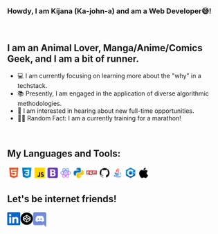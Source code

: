 ### Howdy, I am Kijana (Ka-john-a) and am a Web Developer😅! ###

<br />

## I am an Animal Lover, Manga/Anime/Comics Geek, and I am a bit of runner. ##
- 💻 I am currently focusing on learning more about the "why" in a techstack.
- 📚 Presently, I am engaged in the application of diverse algorithmic methodologies.
- 👔 I am interested in hearing about new full-time opportunities.
- 🥷🏾 Random Fact: I am a currently training for a marathon!

<br />

## My Languages and Tools: ##
<img align="left" alt="html" width="30px" src=".github/images/html.svg"/> 
<img align="left" alt="CSS3" width="30px" src=".github/images/css3.svg"/> 
<img align="left" alt="Javascript" width="30px" src=".github/images/javascript.svg"/> 
<img align="left" alt="Bootstrap" width="30px" src=".github/images/bootstrap.svg"/>
<img align="left" alt="react" width="30px" src=".github/images/react.svg"/> 
<img align="left" alt="python" width="30px" src=".github/images/python.svg"/>
<img align="left" alt="npm" width="30px" src=".github/images/npm.svg"/>
<img align="left" alt="git" width="30px" src=".github/images/git.svg"/>
<img align="left" alt="Java" width="30px" src=".github/images/java.svg"/>
<img align="left" alt="C++" width="30px" src=".github/images/cpp.svg"/>
<img align="left" alt="Apple/Linux" width="30px" src=".github/images/apple.svg"/> 

<br />
<br />

## Let's be internet friends! ##
[<img align="left" alt="Kijana LinkedIn" width="30px" src=".github/images/linkedin.svg" />][linkedin]
[<img align="left" alt="Kijana Codepen" width="30px" src=".github/images/codepen.png" />][codepen]
[<img align="left" alt="Kijana Discord" width="30px" fill="#7289da" src=".github/images/discord.svg" />][discord]


[linkedin]: https://www.linkedin.com/in/kijana-p-richmond/
[codepen]: https://codepen.io/accidental-feature
[discord]: https://discordapp.com/users/813521466510540811/](https://discord.gg/5Wj3VdRtRQ)https://discord.gg/5Wj3VdRtRQ
